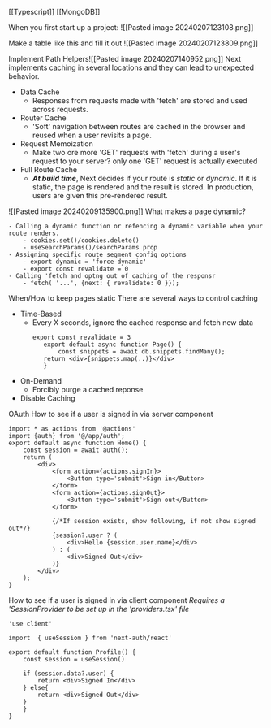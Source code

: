 [[Typescript]] [[MongoDB]]

When you first start up a project:
![[Pasted image 20240207123108.png]]

Make a table like this and fill it out
![[Pasted image 20240207123809.png]]

Implement Path Helpers![[Pasted image 20240207140952.png]]
Next implements caching in several locations and they can lead to unexpected behavior.

- Data Cache
	- Responses from requests made with 'fetch' are stored and used across requests.
- Router Cache
	- 'Soft' navigation between routes are cached in the browser and reused when a user revisits a page.
- Request Memoization
	- Make two ore more 'GET' requests with 'fetch' during a user's request to your server? only one 'GET' request is actually executed 
- Full Route Cache
	- **_At build time_**, Next decides if your route is _static_ or _dynamic_. If it is static, the page is rendered and the result is stored. In production, users are given this pre-rendered result. 


![[Pasted image 20240209135900.png]]
What makes a page dynamic?
```
- Calling a dynamic function or refencing a dynamic variable when your route renders.
	- cookies.set()/cookies.delete()
	- useSearchParams()/searchParams prop
- Assigning specific route segment config options
	- export dynamic = 'force-dynamic'
	- export const revalidate = 0
- Calling 'fetch and optng out of caching of the responsr
	- fetch( '...', {next: { revalidate: 0 }});
```

When/How to keep pages static
There are several ways to control caching

- Time-Based
	- Every X seconds, ignore the cached response and fetch new data
		 ```
		 export const revalidate = 3
		    export default async function Page() {
			    const snippets = await db.snippets.findMany();
			return <div>{snippets.map(..)}</div>
		    }
		 ```
- On-Demand
	- Forcibly purge a cached reponse
- Disable Caching

OAuth
How to see if a user is signed in via server component
```
import * as actions from '@actions'
import {auth} from '@/app/auth';
export default async function Home() {
	const session = await auth();
	return (
		<div>
			<form action={actions.signIn}>
				<Button type='submit'>Sign in</Button>
			</form>
			<form action={actions.signOut}>
				<Button type='submit'>Sign out</Button>
			</form>

			{/*If session exists, show following, if not show signed out*/}
			{session?.user ? (
				<div>Hello {session.user.name}</div>
			) : (
				<div>Signed Out</div>
			)}
		</div>
	);
}
```

How to see if a user is signed in via client component
*Requires a 'SessionProvider to be set up in the 'providers.tsx' file*

```
'use client'

import  { useSessiom } from 'next-auth/react'

export default function Profile() {
	const session = useSession()

	if (session.data?.user) {
		return <div>Signed In</div>
	} else{
		return <div>Signed Out</div>
	}
	}
}
```
